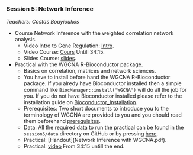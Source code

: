 ### Session 5: Network Inference

*Teachers: Costas Bouyioukos*

- Course Network Inference with the weighted correlation network analysis.
    - Video Intro to Gene Regulation: [Intro](https://www.youtube.com/watch?v=_-ikACMbbxE&feature=youtu.be&t=2250).
    - Video Course: [Cours](https://www.youtube.com/watch?v=2f6UubLLoUk) Untill 34:15.
    - Slides Course: [slides](WGCNA_seance5.pdf).
- Practical with the WGCNA R-Bioconductor package.
    - Basics on correlation, matrices and network sciences.
    - You have to install before hand the WGCNA R-Bioconductor package. If you alredy have Bioconductor installed then a simple command like `BiocManager::install("WGCNA")` will do all the job for you. If you do not have Bioconductor installed please refer to the installation guide on [Bioconductor\_Installation](http://bioconductor.org/install/).
    - Prerequisites: Two short documents to introduce you to the terminology of WGCNA are provided to you and you chould read them beforehand [prerequisites](prerequisites/).
    - Data: All the required data to run the practical can be found in the `session5/data` directory on GitHub or by pressing [here](data/).
    - Practical: [Handout](Network Inference with WGCNA.pdf).
    - Practical: [video](https://www.youtube.com/watch?v=2f6UubLLoUk&t=2054) From 34:15 untill the end.


